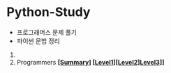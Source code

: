 # Python-Study

- 프로그래머스 문제 풀기
- 파이썬 문법 정리

1. 
2. Programmers **[[Summary](https://github.com/Hyeonjiwon/Python-Study/tree/main/Programmers)] [[Level1](https://github.com/Hyeonjiwon/Python-Study/tree/main/Programmers/Level1)][[Level2]()][Level3]()]]**<br/>